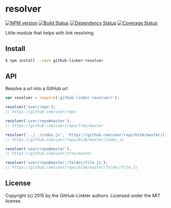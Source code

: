 # resolver 
[![NPM version][npm-image]][npm-url] [![Build Status][travis-image]][travis-url] [![Dependency Status][daviddm-url]][daviddm-image] [![Coverage Status][coveralls-image]][coveralls-url]

Little module that helps with link resolving.

## Install

```bash
$ npm install --save github-linker-resolver
```


## API

Resolve a url into a GitHub url

```javascript
var resolver = require('github-linker-resolverr');

resolver('user/repo'); 
// https://github.com/user/repo

resolver('user/repo#master'); 
// https://github.com/user/repo/tree/master

resolver('../../index.js', 'https://github.com/user/repo/blob/master/lib/utils/math.js'); 
// https://github.com/user/repo/blob/master/index.js

resolver('user/repo@master'); 
// https://github.com/user/tree/master

resolver('user/repo@master:/folder/file.js');
// https://github.com/user/repo/blob/master/folder/file.js
```




## License

Copyright (c) 2015 by the GitHub-Linkter authors. Licensed under the MIT license.



[npm-url]: https://npmjs.org/package/github-linker-resolver
[npm-image]: https://badge.fury.io/js/github-linker-resolver.svg
[travis-url]: https://travis-ci.org/github-linker/resolver
[travis-image]: https://travis-ci.org/github-linker/resolver.svg?branch=master
[daviddm-url]: https://david-dm.org/github-linker/resolver.svg?theme=shields.io
[daviddm-image]: https://david-dm.org/github-linker/resolver
[coveralls-url]: https://coveralls.io/r/github-linker/resolver
[coveralls-image]: https://coveralls.io/repos/github-linker/resolver/badge.png

